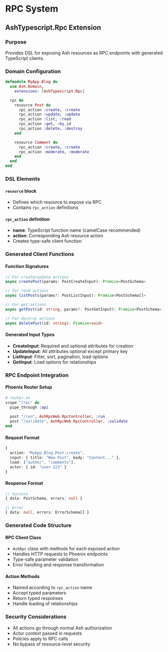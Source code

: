 # RPC System

## AshTypescript.Rpc Extension

### Purpose
Provides DSL for exposing Ash resources as RPC endpoints with generated TypeScript clients.

### Domain Configuration
```elixir
defmodule MyApp.Blog do
  use Ash.Domain,
    extensions: [AshTypescript.Rpc]

  rpc do
    resource Post do
      rpc_action :create, :create
      rpc_action :update, :update  
      rpc_action :list, :read
      rpc_action :get, :by_id
      rpc_action :delete, :destroy
    end

    resource Comment do
      rpc_action :create, :create
      rpc_action :moderate, :moderate
    end
  end
end
```

### DSL Elements

#### `resource` block
- Defines which resource to expose via RPC
- Contains `rpc_action` definitions

#### `rpc_action` definition
- **name**: TypeScript function name (camelCase recommended)
- **action**: Corresponding Ash resource action
- Creates type-safe client function

### Generated Client Functions

#### Function Signatures
```typescript
// For create/update actions
async createPost(params: PostCreateInput): Promise<PostSchema>

// For read actions  
async listPosts(params?: PostListInput): Promise<PostSchema[]>

// For get actions
async getPost(id: string, params?: PostGetInput): Promise<PostSchema>

// For destroy actions
async deletePost(id: string): Promise<void>
```

#### Generated Input Types
- **CreateInput**: Required and optional attributes for creation
- **UpdateInput**: All attributes optional except primary key
- **ListInput**: Filter, sort, pagination, load options
- **GetInput**: Load options for relationships

### RPC Endpoint Integration

#### Phoenix Router Setup
```elixir
# router.ex
scope "/rpc" do
  pipe_through :api
  
  post "/run", AshRpcWeb.RpcController, :run
  post "/validate", AshRpcWeb.RpcController, :validate
end
```

#### Request Format
```typescript
{
  action: "MyApp.Blog.Post.create",
  input: { title: "New Post", body: "Content..." },
  load: ["author", "comments"],
  actor: { id: "user-123" }
}
```

#### Response Format
```typescript
// Success
{ data: PostSchema, errors: null }

// Error  
{ data: null, errors: ErrorSchema[] }
```

### Generated Code Structure

#### RPC Client Class
- `AshRpc` class with methods for each exposed action
- Handles HTTP requests to Phoenix endpoints
- Type-safe parameter validation
- Error handling and response transformation

#### Action Methods
- Named according to `rpc_action` name
- Accept typed parameters
- Return typed responses
- Handle loading of relationships

### Security Considerations
- All actions go through normal Ash authorization
- Actor context passed in requests
- Policies apply to RPC calls
- No bypass of resource-level security